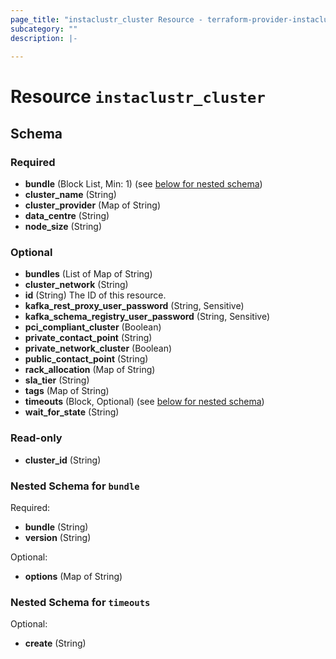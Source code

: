 ```yaml
---
page_title: "instaclustr_cluster Resource - terraform-provider-instaclustr"
subcategory: ""
description: |-
  
---
```


# Resource `instaclustr_cluster`





## Schema

### Required

- **bundle** (Block List, Min: 1) (see [below for nested schema](#nestedblock--bundle))
- **cluster_name** (String)
- **cluster_provider** (Map of String)
- **data_centre** (String)
- **node_size** (String)

### Optional

- **bundles** (List of Map of String)
- **cluster_network** (String)
- **id** (String) The ID of this resource.
- **kafka_rest_proxy_user_password** (String, Sensitive)
- **kafka_schema_registry_user_password** (String, Sensitive)
- **pci_compliant_cluster** (Boolean)
- **private_contact_point** (String)
- **private_network_cluster** (Boolean)
- **public_contact_point** (String)
- **rack_allocation** (Map of String)
- **sla_tier** (String)
- **tags** (Map of String)
- **timeouts** (Block, Optional) (see [below for nested schema](#nestedblock--timeouts))
- **wait_for_state** (String)

### Read-only

- **cluster_id** (String)

<a id="nestedblock--bundle"></a>
### Nested Schema for `bundle`

Required:

- **bundle** (String)
- **version** (String)

Optional:

- **options** (Map of String)


<a id="nestedblock--timeouts"></a>
### Nested Schema for `timeouts`

Optional:

- **create** (String)


